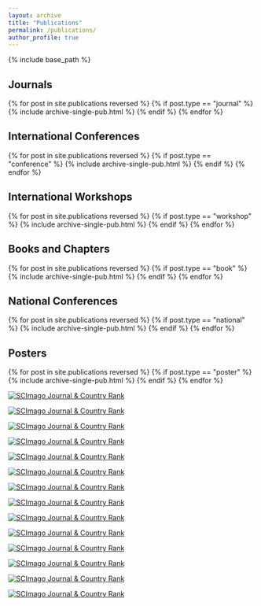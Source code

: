 ```yaml
---
layout: archive
title: "Publications"
permalink: /publications/
author_profile: true
---
```


{% include base_path %}

<h2> Journals </h2>
{% for post in site.publications reversed %}
  {% if post.type == "journal" %}
    {% include archive-single-pub.html %}
  {% endif %}
{% endfor %}

<h2> International Conferences </h2>
{% for post in site.publications reversed %}
  {% if post.type == "conference" %}
    {% include archive-single-pub.html %}
  {% endif %}
{% endfor %}

<h2> International Workshops </h2>
{% for post in site.publications reversed %}
  {% if post.type == "workshop" %}
    {% include archive-single-pub.html %}
  {% endif %}
{% endfor %}

<h2> Books and Chapters </h2>
{% for post in site.publications reversed %}
  {% if post.type == "book" %}
    {% include archive-single-pub.html %}
  {% endif %}
{% endfor %}

<h2> National Conferences </h2>
{% for post in site.publications reversed %}
  {% if post.type == "national" %}
    {% include archive-single-pub.html %}
  {% endif %}
{% endfor %}

<h2> Posters </h2>
{% for post in site.publications reversed %}
  {% if post.type == "poster" %}
    {% include archive-single-pub.html %}
  {% endif %}
{% endfor %}

<p>
<a href="https://www.scimagojr.com/journalsearch.php?q=21100907125&amp;tip=sid&amp;exact=no" title="SCImago Journal &amp; Country Rank"><img border="0" src="https://www.scimagojr.com/journal_img.php?id=21100907125" alt="SCImago Journal &amp; Country Rank"  /></a>

<a href="https://www.scimagojr.com/journalsearch.php?q=12264&amp;tip=sid&amp;exact=no" title="SCImago Journal &amp; Country Rank"><img border="0" src="https://www.scimagojr.com/journal_img.php?id=12264" alt="SCImago Journal &amp; Country Rank"  /></a>

<a href="https://www.scimagojr.com/journalsearch.php?q=19700174607&amp;tip=sid&amp;exact=no" title="SCImago Journal &amp; Country Rank"><img border="0" src="https://www.scimagojr.com/journal_img.php?id=19700174607" alt="SCImago Journal &amp; Country Rank"  /></a>

<a href="https://www.scimagojr.com/journalsearch.php?q=25033&amp;tip=sid&amp;exact=no" title="SCImago Journal &amp; Country Rank"><img border="0" src="https://www.scimagojr.com/journal_img.php?id=25033" alt="SCImago Journal &amp; Country Rank"  /></a>

<a href="https://www.scimagojr.com/journalsearch.php?q=25621&amp;tip=sid&amp;exact=no" title="SCImago Journal &amp; Country Rank"><img border="0" src="https://www.scimagojr.com/journal_img.php?id=25621" alt="SCImago Journal &amp; Country Rank"  /></a>

<a href="https://www.scimagojr.com/journalsearch.php?q=17344&amp;tip=sid&amp;exact=no" title="SCImago Journal &amp; Country Rank"><img border="0" src="https://www.scimagojr.com/journal_img.php?id=17344" alt="SCImago Journal &amp; Country Rank"  /></a>

<a href="https://www.scimagojr.com/journalsearch.php?q=21100374601&amp;tip=sid&amp;exact=no" title="SCImago Journal &amp; Country Rank"><img border="0" src="https://www.scimagojr.com/journal_img.php?id=21100374601" alt="SCImago Journal &amp; Country Rank"  /></a>

<a href="https://www.scimagojr.com/journalsearch.php?q=21100829268&amp;tip=sid&amp;exact=no" title="SCImago Journal &amp; Country Rank"><img border="0" src="https://www.scimagojr.com/journal_img.php?id=21100829268" alt="SCImago Journal &amp; Country Rank"  /></a>

<a href="https://www.scimagojr.com/journalsearch.php?q=25623&amp;tip=sid&amp;exact=no" title="SCImago Journal &amp; Country Rank"><img border="0" src="https://www.scimagojr.com/journal_img.php?id=25623" alt="SCImago Journal &amp; Country Rank"  /></a>

<a href="https://www.scimagojr.com/journalsearch.php?q=19268&amp;tip=sid&amp;exact=no" title="SCImago Journal &amp; Country Rank"><img border="0" src="https://www.scimagojr.com/journal_img.php?id=19268" alt="SCImago Journal &amp; Country Rank"  /></a>

<a href="https://www.scimagojr.com/journalsearch.php?q=26138&amp;tip=sid&amp;exact=no" title="SCImago Journal &amp; Country Rank"><img border="0" src="https://www.scimagojr.com/journal_img.php?id=26138" alt="SCImago Journal &amp; Country Rank"  /></a>

<a href="https://www.scimagojr.com/journalsearch.php?q=24563&amp;tip=sid&amp;exact=no" title="SCImago Journal &amp; Country Rank"><img border="0" src="https://www.scimagojr.com/journal_img.php?id=24563" alt="SCImago Journal &amp; Country Rank"  /></a>

<a href="https://www.scimagojr.com/journalsearch.php?q=27871&amp;tip=sid&amp;exact=no" title="SCImago Journal &amp; Country Rank"><img border="0" src="https://www.scimagojr.com/journal_img.php?id=27871" alt="SCImago Journal &amp; Country Rank"  /></a>

<a href="https://www.scimagojr.com/journalsearch.php?q=19829&amp;tip=sid&amp;exact=no" title="SCImago Journal &amp; Country Rank"><img border="0" src="https://www.scimagojr.com/journal_img.php?id=19829" alt="SCImago Journal &amp; Country Rank"  /></a>
</p>
